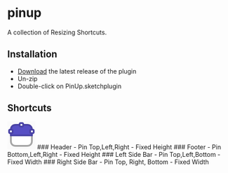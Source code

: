 # pinup
A collection of Resizing Shortcuts. 

## Installation

- [<a href="https://github.com/acollurafici/PinUp/releases/tag/v0.3.2">Download</a>](https://github.com/acollurafici/PinUp/releases/tag/v0.3.2) the latest release of the plugin
- Un-zip
- Double-click on PinUp.sketchplugin

## Shortcuts

<img src="images/tlrh.png">
### Header
- Pin Top,Left,Right
- Fixed Height
### Footer
- Pin Bottom,Left,Right 
- Fixed Height
### Left Side Bar 
- Pin Top,Left,Bottom 
- Fixed Width
### Right Side Bar 
- Pin Top, Right, Bottom 
- Fixed Width


